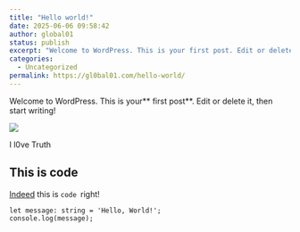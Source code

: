 ```yaml
---
title: "Hello world!"
date: 2025-06-06 09:58:42
author: global01
status: publish
excerpt: "Welcome to WordPress. This is your first post. Edit or delete it, then start writing! I l0ve Truth This is code Indeed this is code right!"
categories:
  - Uncategorized
permalink: https://gl0bal01.com/hello-world/
---
```


Welcome to WordPress. This is your** first post**. Edit or delete it, then start writing!

![](https://gl0bal01.com/wp-content/uploads/2025/06/M0m0ns.jpg)

> 
I l0ve Truth

## This is  code

[Indeed](https://gl0bal01.com) this is `code `right!

```
let message: string = 'Hello, World!';
console.log(message);
```